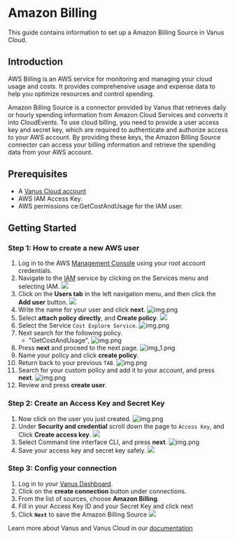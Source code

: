 # Amazon Billing

This guide contains information to set up a Amazon Billing Source in Vanus Cloud.

## Introduction

AWS Billing is an AWS service for monitoring and managing your cloud usage and costs. It provides comprehensive usage and expense data to help you optimize resources and control spending.

Amazon Billing Source is a connector provided by Vanus that retrieves daily or hourly spending information from Amazon Cloud Services and converts it into CloudEvents. To use cloud billing, you need to provide a user access key and secret key, which are required to authenticate and authorize access to your AWS account. By providing these keys, the Amazon Billing Source connector can access your billing information and retrieve the spending data from your AWS account.

## Prerequisites

- A [Vanus Cloud account](https://cloud.vanus.ai)
- AWS IAM Access Key.
- AWS permissions ce:GetCostAndUsage for the IAM user.

## Getting Started

### Step 1: How to create a new AWS user

1. Log in to the AWS [Management Console](https://aws.amazon.com) using your root account credentials.
2. Navigate to the [IAM](https://console.aws.amazon.com/iam/) service by clicking on the Services menu and selecting IAM.
   ![](images/findIAM.png)
3. Click on the **Users tab** in the left navigation menu, and then click the **Add user** button.
![](images/AddUser.png)
4. Write the name for your user and click **next**.
![img.png](images/setname.png)
5. Select **attach policy directly**, and **Create policy**.
![](images/permissionoption.png)
6. Select the Service `Cost Explore Service`.
![img.png](images/searchcost.png)
7. Next search for the following policy.
   - "GetCostAndUsage", 
![img.png](images/search.png)
8. Press **next** and proceed to the next page.
![img_1.png](images/tag.png)
9. Name your policy and click **create policy**.
10. Return back to your previous `TAB`.
![img.png](images/tab.png)
11. Search for your custom policy and add it to your account, and press **next**.
![img.png](images/policy.png)
12. Review and press **create user**.

### Step 2: Create an Access Key and Secret Key
1. Now click on the user you just created.
![img.png](images/user.png)
2. Under **Security and credential** scroll down the page to `Access Key`, and Click **Create access key**.
    ![](images/createAccesskey.png)
3. Select Command line interface CLI, and press **next**.
![img.png](images/CLI.png)
4. Save your access key and secret key safely.
    ![](images/img.png)

### Step 3: Config your connection

1. Log in to your [Vanus Dashboard](https://cloud.vanus.ai/dashboard).
2. Click on the **create connection** button under connections.
3. From the list of sources, choose **Amazon Billing**.
4. Fill in your Access Key ID and your Secret Key and click next
5. Click **`Next`** to save the Amazon Billing Source
![](images/aws-billing.png)

Learn more about Vanus and Vanus Cloud in our [documentation](https://docs.vanus.ai)